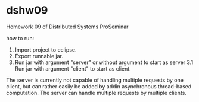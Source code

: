 # dshw09
Homework 09 of Distributed Systems ProSeminar

how to run: 

1. Import project to eclipse.
2. Export runnable jar.
3. Run jar with argument "server" or without argument to start as server
3.1 Run jar with argument "client" to start as client.

The server is currently not capable of handling multiple requests by one client,
 but can rather easily be added by addin asynchronous thread-based computation.
The server can handle multiple requests by multiple clients.
